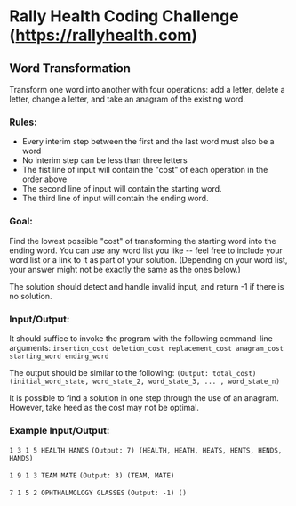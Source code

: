 # Rally Health Coding Challenge (https://rallyhealth.com)

## Word Transformation
Transform one word into another with four operations: add a letter, delete a letter, change a letter, and take an anagram of the existing word.

### Rules:
- Every interim step between the first and the last word must also be a word
- No interim step can be less than three letters
- The fist line of input will contain the "cost" of each operation in the order above
- The second line of input will contain the starting word.
- The third line of input will contain the ending word.

### Goal:
Find the lowest possible "cost" of transforming the starting word into the ending word. You can use any word list you like -- feel free to include your word list or a link to it as part of your solution. (Depending on your word list, your answer might not be exactly the same as the ones below.)

The solution should detect and handle invalid input, and return -1 if there is no solution.

### Input/Output:
It should suffice to invoke the program with the following command-line arguments:
`insertion_cost deletion_cost replacement_cost anagram_cost starting_word ending_word`

The output should be similar to the following:
`(Output: total_cost) (initial_word_state, word_state_2, word_state_3, ... , word_state_n)`

It is possible to find a solution in one step through the use of an anagram. However, take heed as the cost may not be optimal.

### Example Input/Output:
`1 3 1 5 HEALTH HANDS`
`(Output: 7) (HEALTH, HEATH, HEATS, HENTS, HENDS, HANDS)`

`1 9 1 3 TEAM MATE`
`(Output: 3) (TEAM, MATE)`

`7 1 5 2 OPHTHALMOLOGY GLASSES`
`(Output: -1) ()`
